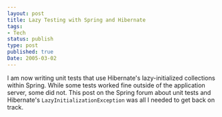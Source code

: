 ```yaml
---
layout: post
title: Lazy Testing with Spring and Hibernate
tags:
- Tech
status: publish
type: post
published: true
Date: 2005-03-02
---
```

I am now writing unit tests that use Hibernate's lazy-initialized collections within Spring.  While some tests worked fine outside of the application server, some did not.  This post on the Spring forum about unit tests and Hibernate's `LazyInitializationException` was all I needed to get back on track.
